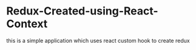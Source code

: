# Redux-Created-using-React-Context
this is a simple application which uses react custom hook to create redux
